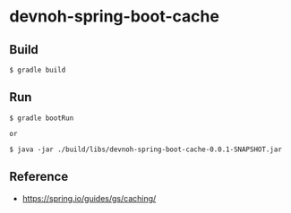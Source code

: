 # devnoh-spring-boot-cache

## Build
```
$ gradle build
```

## Run
```
$ gradle bootRun

or

$ java -jar ./build/libs/devnoh-spring-boot-cache-0.0.1-SNAPSHOT.jar
```

## Reference
* https://spring.io/guides/gs/caching/

